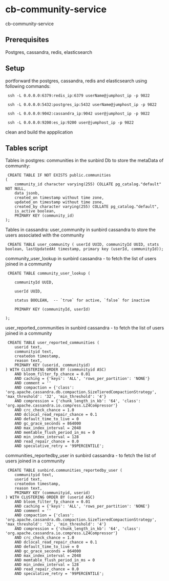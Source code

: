 # cb-community-service
cb-community-service

## Prerequisites
Postgres, cassandra, redis, elasticsearch

## Setup
portforward the postgres, cassandra, redis and elasticsearch using following commands:

```shell
 ssh -L 0.0.0.0:6379:redis_ip:6379 userName@jumphost_ip -p 9822
```
```shell
 ssh -L 0.0.0.0:5432:postgres_ip:5432 userName@jumphost_ip -p 9822
```
```shell
 ssh -L 0.0.0.0:9042:cassandra_ip:9042 user@jumphost_ip -p 9822
```
```shell
 ssh -L 0.0.0.0:9200:es_ip:9200 user@jumphost_ip -p 9822
```
clean and build the appplication

## Tables script
Tables in postgres:
communities in the sunbird Db to store the metaData of community:
```shell
 CREATE TABLE IF NOT EXISTS public.communities
(
    community_id character varying(255) COLLATE pg_catalog."default" NOT NULL,
    data jsonb,
    created_on timestamp without time zone,
    updated_on timestamp without time zone,
    created_by character varying(255) COLLATE pg_catalog."default",
    is_active boolean,
    PRIMARY KEY (community_id)
);
```
Tables in cassandra:
user_community in sunbird cassandra to store the users associated with the community
```shell
 CREATE TABLE user_community ( userId UUID, communityId UUID, stats boolean, lastUpdatedAt timestamp, primary key (userId, communityId));
```
community_user_lookup in sunbird cassandra - to fetch the list of users joined in a community
```shell
 CREATE TABLE community_user_lookup (

    communityId UUID,

    userId UUID,

    status BOOLEAN,  -- `true` for active, `false` for inactive

    PRIMARY KEY (communityId, userId)

);
```
user_reported_communities in sunbird cassandra - to fetch the list of users joined in a community
```shell
 CREATE TABLE user_reported_communities (
    userid text,
    communityid text,
    createdon timestamp,
    reason text,
    PRIMARY KEY (userid, communityid)
) WITH CLUSTERING ORDER BY (communityid ASC)
    AND bloom_filter_fp_chance = 0.01
    AND caching = {'keys': 'ALL', 'rows_per_partition': 'NONE'}
    AND comment = ''
    AND compaction = {'class': 'org.apache.cassandra.db.compaction.SizeTieredCompactionStrategy', 'max_threshold': '32', 'min_threshold': '4'}
    AND compression = {'chunk_length_in_kb': '64', 'class': 'org.apache.cassandra.io.compress.LZ4Compressor'}
    AND crc_check_chance = 1.0
    AND dclocal_read_repair_chance = 0.1
    AND default_time_to_live = 0
    AND gc_grace_seconds = 864000
    AND max_index_interval = 2048
    AND memtable_flush_period_in_ms = 0
    AND min_index_interval = 128
    AND read_repair_chance = 0.0
    AND speculative_retry = '99PERCENTILE';
```
communities_reportedby_user in sunbird cassandra - to fetch the list of users joined in a community
```shell
 CREATE TABLE sunbird.communities_reportedby_user (
    communityid text,
    userid text,
    createdon timestamp,
    reason text,
    PRIMARY KEY (communityid, userid)
) WITH CLUSTERING ORDER BY (userid ASC)
    AND bloom_filter_fp_chance = 0.01
    AND caching = {'keys': 'ALL', 'rows_per_partition': 'NONE'}
    AND comment = ''
    AND compaction = {'class': 'org.apache.cassandra.db.compaction.SizeTieredCompactionStrategy', 'max_threshold': '32', 'min_threshold': '4'}
    AND compression = {'chunk_length_in_kb': '64', 'class': 'org.apache.cassandra.io.compress.LZ4Compressor'}
    AND crc_check_chance = 1.0
    AND dclocal_read_repair_chance = 0.1
    AND default_time_to_live = 0
    AND gc_grace_seconds = 864000
    AND max_index_interval = 2048
    AND memtable_flush_period_in_ms = 0
    AND min_index_interval = 128
    AND read_repair_chance = 0.0
    AND speculative_retry = '99PERCENTILE';
```





